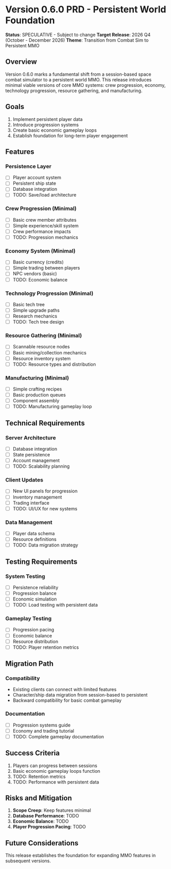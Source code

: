 # Version 0.6.0 PRD - Persistent World Foundation

**Status**: SPECULATIVE - Subject to change
**Target Release**: 2026 Q4 (October - December 2026)
**Theme**: Transition from Combat Sim to Persistent MMO

## Overview

Version 0.6.0 marks a fundamental shift from a session-based space combat simulator to a persistent world MMO. This release introduces minimal viable versions of core MMO systems: crew progression, economy, technology progression, resource gathering, and manufacturing.

## Goals

1. Implement persistent player data
2. Introduce progression systems
3. Create basic economic gameplay loops
4. Establish foundation for long-term player engagement

## Features

### Persistence Layer
- [ ] Player account system
- [ ] Persistent ship state
- [ ] Database integration
- [ ] TODO: Save/load architecture

### Crew Progression (Minimal)
- [ ] Basic crew member attributes
- [ ] Simple experience/skill system
- [ ] Crew performance impacts
- [ ] TODO: Progression mechanics

### Economy System (Minimal)
- [ ] Basic currency (credits)
- [ ] Simple trading between players
- [ ] NPC vendors (basic)
- [ ] TODO: Economic balance

### Technology Progression (Minimal)
- [ ] Basic tech tree
- [ ] Simple upgrade paths
- [ ] Research mechanics
- [ ] TODO: Tech tree design

### Resource Gathering (Minimal)
- [ ] Scannable resource nodes
- [ ] Basic mining/collection mechanics
- [ ] Resource inventory system
- [ ] TODO: Resource types and distribution

### Manufacturing (Minimal)
- [ ] Simple crafting recipes
- [ ] Basic production queues
- [ ] Component assembly
- [ ] TODO: Manufacturing gameplay loop

## Technical Requirements

### Server Architecture
- [ ] Database integration
- [ ] State persistence
- [ ] Account management
- [ ] TODO: Scalability planning

### Client Updates
- [ ] New UI panels for progression
- [ ] Inventory management
- [ ] Trading interface
- [ ] TODO: UI/UX for new systems

### Data Management
- [ ] Player data schema
- [ ] Resource definitions
- [ ] TODO: Data migration strategy

## Testing Requirements

### System Testing
- [ ] Persistence reliability
- [ ] Progression balance
- [ ] Economic simulation
- [ ] TODO: Load testing with persistent data

### Gameplay Testing
- [ ] Progression pacing
- [ ] Economic balance
- [ ] Resource distribution
- [ ] TODO: Player retention metrics

## Migration Path

### Compatibility
- Existing clients can connect with limited features
- Character/ship data migration from session-based to persistent
- Backward compatibility for basic combat gameplay

### Documentation
- [ ] Progression systems guide
- [ ] Economy and trading tutorial
- [ ] TODO: Complete gameplay documentation

## Success Criteria

1. Players can progress between sessions
2. Basic economic gameplay loops function
3. TODO: Retention metrics
4. TODO: Performance with persistent data

## Risks and Mitigation

1. **Scope Creep**: Keep features minimal
2. **Database Performance**: TODO
3. **Economic Balance**: TODO
4. **Player Progression Pacing**: TODO

## Future Considerations

This release establishes the foundation for expanding MMO features in subsequent versions.